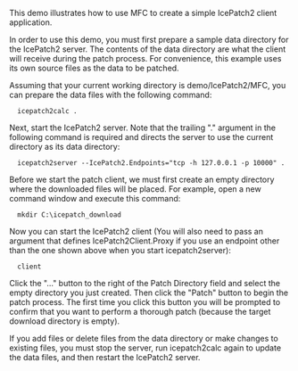 This demo illustrates how to use MFC to create a simple IcePatch2
client application.

In order to use this demo, you must first prepare a sample data
directory for the IcePatch2 server. The contents of the data
directory are what the client will receive during the patch process.
For convenience, this example uses its own source files as the data
to be patched.

Assuming that your current working directory is demo/IcePatch2/MFC,
you can prepare the data files with the following command:

      icepatch2calc .

Next, start the IcePatch2 server. Note that the trailing "." argument
in the following command is required and directs the server to use the
current directory as its data directory:

      icepatch2server --IcePatch2.Endpoints="tcp -h 127.0.0.1 -p 10000" .

Before we start the patch client, we must first create an empty
directory where the downloaded files will be placed. For example, open
a new command window and execute this command:

      mkdir C:\icepatch_download

Now you can start the IcePatch2 client (You will also need to pass an
argument that defines IcePatch2Client.Proxy if you use an endpoint other
than the one shown above when you start icepatch2server):

      client

Click the "..." button to the right of the Patch Directory field and
select the empty directory you just created. Then click the "Patch"
button to begin the patch process. The first time you click this
button you will be prompted to confirm that you want to perform a
thorough patch (because the target download directory is empty).

If you add files or delete files from the data directory or make
changes to existing files, you must stop the server, run icepatch2calc
again to update the data files, and then restart the IcePatch2 server.
